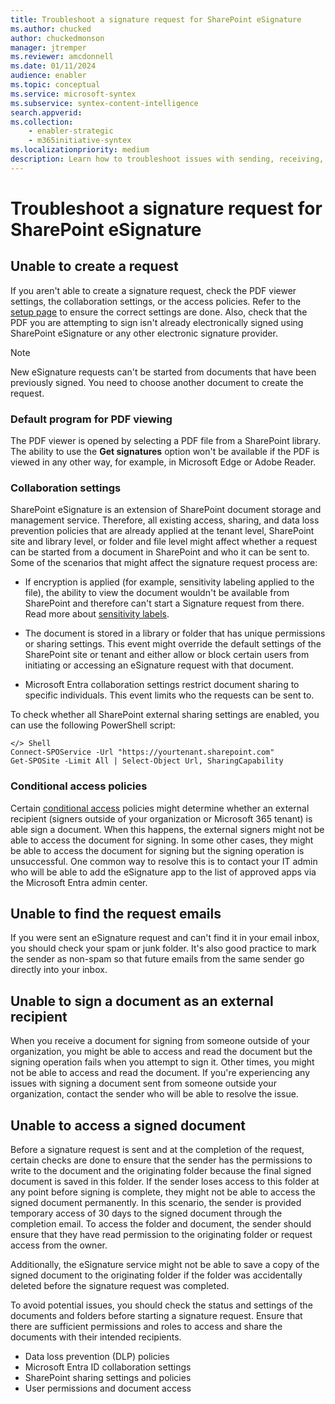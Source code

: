 ```yaml
---
title: Troubleshoot a signature request for SharePoint eSignature
ms.author: chucked
author: chuckedmonson
manager: jtremper
ms.reviewer: amcdonnell
ms.date: 01/11/2024
audience: enabler
ms.topic: conceptual
ms.service: microsoft-syntex
ms.subservice: syntex-content-intelligence
search.appverid: 
ms.collection: 
    - enabler-strategic
    - m365initiative-syntex
ms.localizationpriority: medium
description: Learn how to troubleshoot issues with sending, receiving, or viewing requests in SharePoint eSignature. 
---
```


# Troubleshoot a signature request for SharePoint eSignature

## Unable to create a request

If you aren't able to create a signature request, check the PDF viewer settings, the collaboration settings, or the access policies. Refer to the [setup page](/microsoft-365/syntex/esignature-setup) to ensure the correct settings are done. Also, check that the PDF you are attempting to sign isn't already electronically signed using SharePoint eSignature or any other electronic signature provider.

> [!NOTE]
> New eSignature requests can't be started from documents that have been previously signed. You need to choose another document to create the request.

### Default program for PDF viewing

The PDF viewer is opened by selecting a PDF file from a SharePoint library. The ability to use the **Get signatures** option won't be available if the PDF is viewed in any other way, for example, in Microsoft Edge or Adobe Reader.

### Collaboration settings

SharePoint eSignature is an extension of SharePoint document storage and management service. Therefore, all existing access, sharing, and data loss prevention policies that are already applied at the tenant level, SharePoint site and library level, or folder and file level might affect whether a request can be started from a document in SharePoint and who it can be sent to. Some of the scenarios that might affect the signature request process are:

- If encryption is applied (for example, sensitivity labeling applied to the file), the ability to view the document wouldn't be available from SharePoint and therefore can't start a Signature request from there. Read more about [sensitivity labels](/purview/sensitivity-labels).

- The document is stored in a library or folder that has unique permissions or sharing settings. This event might override the default settings of the SharePoint site or tenant and either allow or block certain users from initiating or accessing an eSignature request with that document.

- Microsoft Entra collaboration settings restrict document sharing to specific individuals. This event limits who the requests can be sent to.

To check whether all SharePoint external sharing settings are enabled, you can use the following PowerShell script:

~~~
</> Shell
Connect-SPOService -Url "https://yourtenant.sharepoint.com"
Get-SPOSite -Limit All | Select-Object Url, SharingCapability
~~~

### Conditional access policies

Certain [conditional access](/entra/identity/conditional-access/overview) policies might determine whether an external recipient (signers outside of your organization or Microsoft 365 tenant) is able sign a document. When this happens, the external signers might not be able to access the document for signing. In some other cases, they might be able to access the document for signing but the signing operation is unsuccessful. One common way to resolve this is to contact your IT admin who will be able to add the eSignature app to the list of approved apps via the  Microsoft Entra admin center.

## Unable to find the request emails

If you were sent an eSignature request and can't find it in your email inbox, you should check your spam or junk folder. It's also good practice to mark the sender as non-spam so that future emails from the same sender go directly into your inbox.

## Unable to sign a document as an external recipient

When you receive a document for signing from someone outside of your organization, you might be able to access and read the document but the signing operation fails when you attempt to sign it. Other times, you might not be able to access and read the document. If you're experiencing any issues with signing a document sent from someone outside your organization, contact the sender who will be able to resolve the issue.

## Unable to access a signed document

Before a signature request is sent and at the completion of the request, certain checks are done to ensure that the sender has the permissions to write to the document and the originating folder because the final signed document is saved in this folder. If the sender loses access to this folder at any point before signing is complete, they might not be able to access the signed document permanently. In this scenario, the sender is provided temporary access of 30 days to the signed document through the completion email. To access the folder and document, the sender should ensure that they have read permission to the originating folder or request access from the owner.

Additionally, the eSignature service might not be able to save a copy of the signed document to the originating folder if the folder was accidentally deleted before the signature request was completed.

To avoid potential issues, you should check the status and settings of the documents and folders before starting a signature request. Ensure that there are sufficient permissions and roles to access and share the documents with their intended recipients.

- Data loss prevention (DLP) policies
- Microsoft Entra ID collaboration settings
- SharePoint sharing settings and policies
- User permissions and document access

